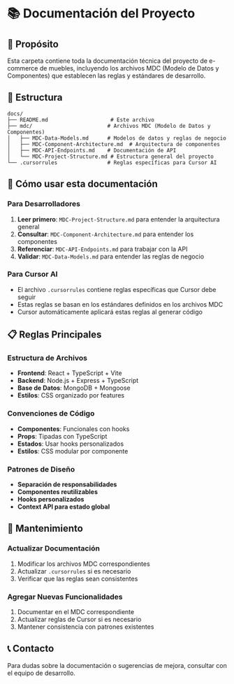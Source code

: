 # 📚 Documentación del Proyecto

## 🎯 Propósito
Esta carpeta contiene toda la documentación técnica del proyecto de e-commerce de muebles, incluyendo los archivos MDC (Modelo de Datos y Componentes) que establecen las reglas y estándares de desarrollo.

## 📁 Estructura

```
docs/
├── README.md                    # Este archivo
├── mdc/                        # Archivos MDC (Modelo de Datos y Componentes)
│   ├── MDC-Data-Models.md      # Modelos de datos y reglas de negocio
│   ├── MDC-Component-Architecture.md  # Arquitectura de componentes
│   ├── MDC-API-Endpoints.md    # Documentación de API
│   └── MDC-Project-Structure.md # Estructura general del proyecto
└── .cursorrules                # Reglas específicas para Cursor AI
```

## 🚀 Cómo usar esta documentación

### Para Desarrolladores
1. **Leer primero**: `MDC-Project-Structure.md` para entender la arquitectura general
2. **Consultar**: `MDC-Component-Architecture.md` para entender los componentes
3. **Referenciar**: `MDC-API-Endpoints.md` para trabajar con la API
4. **Validar**: `MDC-Data-Models.md` para entender las reglas de negocio

### Para Cursor AI
- El archivo `.cursorrules` contiene reglas específicas que Cursor debe seguir
- Estas reglas se basan en los estándares definidos en los archivos MDC
- Cursor automáticamente aplicará estas reglas al generar código

## 📋 Reglas Principales

### Estructura de Archivos
- **Frontend**: React + TypeScript + Vite
- **Backend**: Node.js + Express + TypeScript
- **Base de Datos**: MongoDB + Mongoose
- **Estilos**: CSS organizado por features

### Convenciones de Código
- **Componentes**: Funcionales con hooks
- **Props**: Tipadas con TypeScript
- **Estados**: Usar hooks personalizados
- **Estilos**: CSS modular por componente

### Patrones de Diseño
- **Separación de responsabilidades**
- **Componentes reutilizables**
- **Hooks personalizados**
- **Context API para estado global**

## 🔄 Mantenimiento

### Actualizar Documentación
1. Modificar los archivos MDC correspondientes
2. Actualizar `.cursorrules` si es necesario
3. Verificar que las reglas sean consistentes

### Agregar Nuevas Funcionalidades
1. Documentar en el MDC correspondiente
2. Actualizar reglas de Cursor si es necesario
3. Mantener consistencia con patrones existentes

## 📞 Contacto
Para dudas sobre la documentación o sugerencias de mejora, consultar con el equipo de desarrollo. 